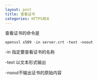 ```yaml
---
layout: post
title: 查看证书
categories: HTTPS相关
---
```


查看证书的命令是

```shell
openssl x509 -in server.crt -text -noout
```

-in 指定要查看证书的名称

-text 以文本形式输出

-noout不输出证书的原始内容